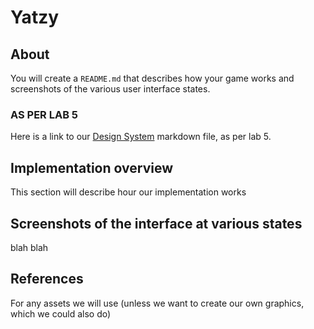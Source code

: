 # Yatzy

## About

You will create a `README.md` that describes how your game
works and screenshots of the various user interface states.

### AS PER LAB 5

Here is a link to our [Design System](docs\design_sytem.md) markdown file, as per lab 5.

## Implementation overview

This section will describe hour our implementation works

## Screenshots of the interface at various states

blah blah 

## References

For any assets we will use (unless we want to create our own graphics, which we could also do)